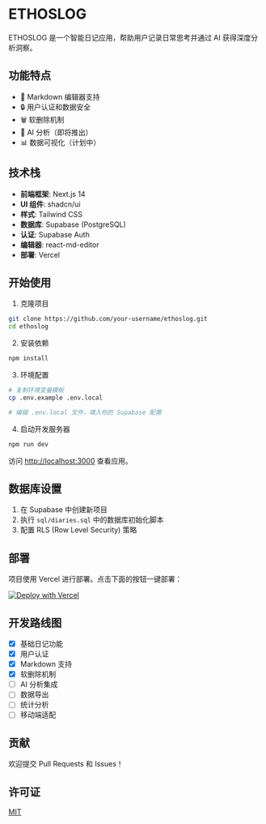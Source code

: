 # ETHOSLOG

ETHOSLOG 是一个智能日记应用，帮助用户记录日常思考并通过 AI 获得深度分析洞察。

## 功能特点

- 📝 Markdown 编辑器支持
- 🔒 用户认证和数据安全
- 🗑️ 软删除机制
- 🤖 AI 分析（即将推出）
- 📊 数据可视化（计划中）

## 技术栈

- **前端框架**: Next.js 14
- **UI 组件**: shadcn/ui
- **样式**: Tailwind CSS
- **数据库**: Supabase (PostgreSQL)
- **认证**: Supabase Auth
- **编辑器**: react-md-editor
- **部署**: Vercel

## 开始使用

1. 克隆项目
```bash
git clone https://github.com/your-username/ethoslog.git
cd ethoslog
```

2. 安装依赖
```bash
npm install
```

3. 环境配置
```bash
# 复制环境变量模板
cp .env.example .env.local

# 编辑 .env.local 文件，填入你的 Supabase 配置
```

4. 启动开发服务器
```bash
npm run dev
```

访问 [http://localhost:3000](http://localhost:3000) 查看应用。

## 数据库设置

1. 在 Supabase 中创建新项目
2. 执行 `sql/diaries.sql` 中的数据库初始化脚本
3. 配置 RLS (Row Level Security) 策略

## 部署

项目使用 Vercel 进行部署。点击下面的按钮一键部署：

[![Deploy with Vercel](https://vercel.com/button)](https://vercel.com/new/clone?repository-url=https://github.com/your-username/ethoslog)

## 开发路线图

- [x] 基础日记功能
- [x] 用户认证
- [x] Markdown 支持
- [x] 软删除机制
- [ ] AI 分析集成
- [ ] 数据导出
- [ ] 统计分析
- [ ] 移动端适配

## 贡献

欢迎提交 Pull Requests 和 Issues！

## 许可证

[MIT](LICENSE)
